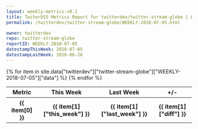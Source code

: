 ```yaml
---
layout: weekly-metrics-v0.1
title: TwiterOSS Metrics Report for twitterdev/twitter-stream-globe | WEEKLY-2018-07-05 | 2018-07-05
permalink: /twitterdev/twitter-stream-globe/WEEKLY-2018-07-05.html

owner: twitterdev
repo: twitter-stream-globe
reportID: WEEKLY-2018-07-05
datestampThisWeek: 2018-07-05
datestampLastWeek: 2018-06-26
---
```


<table style="width: 100%">
    <tr>
        <th>Metric</th>
        <th>This Week</th>
        <th>Last Week</th>
        <th>+/-</th>
    </tr>
    {% for item in site.data["twitterdev"]["twitter-stream-globe"]["WEEKLY-2018-07-05"]["data"] %}
    <tr>
        <th>{{ item[0] }}</th>
        <th>{{ item[1]["this_week"] }}</th>
        <th>{{ item[1]["last_week"] }}</th>
        <th>{{ item[1]["diff"] }}</th>
    </tr>
    {% endfor %}
</table>

